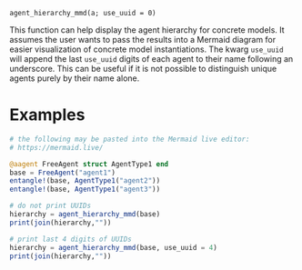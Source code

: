 ```
agent_hierarchy_mmd(a; use_uuid = 0)
```

This function can help display the agent hierarchy for concrete models. It assumes the user wants to pass the results into a Mermaid diagram for easier visualization of concrete model instantiations. The kwarg `use_uuid` will append the last `use_uuid` digits of each agent to their name following an underscore. This can be useful if it is not possible to distinguish unique agents purely by their name alone.

# Examples

```julia
# the following may be pasted into the Mermaid live editor:
# https://mermaid.live/

@aagent FreeAgent struct AgentType1 end
base = FreeAgent("agent1")
entangle!(base, AgentType1("agent2"))
entangle!(base, AgentType1("agent3"))

# do not print UUIDs
hierarchy = agent_hierarchy_mmd(base)
print(join(hierarchy,""))

# print last 4 digits of UUIDs
hierarchy = agent_hierarchy_mmd(base, use_uuid = 4)
print(join(hierarchy,""))
```

